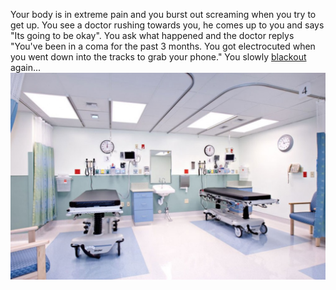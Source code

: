 Your body is in extreme pain and you burst out screaming when you try to get up. You see a doctor rushing towards you, he comes up to you and says "Its going to be okay". You ask what happened and the doctor replys "You've been in a coma for the past 3 months. You got electrocuted when you went down into the tracks to grab your phone." You slowly [blackout](Rushing.md) again...
![Alt git add](ER.png)